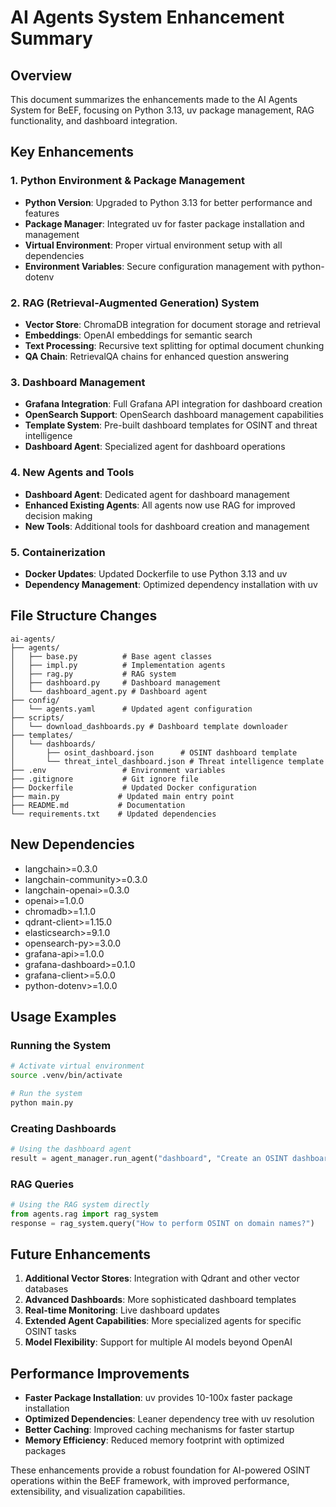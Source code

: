 # AI Agents System Enhancement Summary

## Overview

This document summarizes the enhancements made to the AI Agents System for BeEF, focusing on Python 3.13, uv package management, RAG functionality, and dashboard integration.

## Key Enhancements

### 1. Python Environment & Package Management

- **Python Version**: Upgraded to Python 3.13 for better performance and features
- **Package Manager**: Integrated uv for faster package installation and management
- **Virtual Environment**: Proper virtual environment setup with all dependencies
- **Environment Variables**: Secure configuration management with python-dotenv

### 2. RAG (Retrieval-Augmented Generation) System

- **Vector Store**: ChromaDB integration for document storage and retrieval
- **Embeddings**: OpenAI embeddings for semantic search
- **Text Processing**: Recursive text splitting for optimal document chunking
- **QA Chain**: RetrievalQA chains for enhanced question answering

### 3. Dashboard Management

- **Grafana Integration**: Full Grafana API integration for dashboard creation
- **OpenSearch Support**: OpenSearch dashboard management capabilities
- **Template System**: Pre-built dashboard templates for OSINT and threat intelligence
- **Dashboard Agent**: Specialized agent for dashboard operations

### 4. New Agents and Tools

- **Dashboard Agent**: Dedicated agent for dashboard management
- **Enhanced Existing Agents**: All agents now use RAG for improved decision making
- **New Tools**: Additional tools for dashboard creation and management

### 5. Containerization

- **Docker Updates**: Updated Dockerfile to use Python 3.13 and uv
- **Dependency Management**: Optimized dependency installation with uv

## File Structure Changes

```
ai-agents/
├── agents/
│   ├── base.py          # Base agent classes
│   ├── impl.py          # Implementation agents
│   ├── rag.py           # RAG system
│   ├── dashboard.py     # Dashboard management
│   └── dashboard_agent.py # Dashboard agent
├── config/
│   └── agents.yaml      # Updated agent configuration
├── scripts/
│   └── download_dashboards.py # Dashboard template downloader
├── templates/
│   └── dashboards/
│       ├── osint_dashboard.json      # OSINT dashboard template
│       └── threat_intel_dashboard.json # Threat intelligence template
├── .env                 # Environment variables
├── .gitignore           # Git ignore file
├── Dockerfile           # Updated Docker configuration
├── main.py             # Updated main entry point
├── README.md           # Documentation
└── requirements.txt    # Updated dependencies
```

## New Dependencies

- langchain>=0.3.0
- langchain-community>=0.3.0
- langchain-openai>=0.3.0
- openai>=1.0.0
- chromadb>=1.1.0
- qdrant-client>=1.15.0
- elasticsearch>=9.1.0
- opensearch-py>=3.0.0
- grafana-api>=1.0.0
- grafana-dashboard>=0.1.0
- grafana-client>=5.0.0
- python-dotenv>=1.0.0

## Usage Examples

### Running the System
```bash
# Activate virtual environment
source .venv/bin/activate

# Run the system
python main.py
```

### Creating Dashboards
```python
# Using the dashboard agent
result = agent_manager.run_agent("dashboard", "Create an OSINT dashboard")
```

### RAG Queries
```python
# Using the RAG system directly
from agents.rag import rag_system
response = rag_system.query("How to perform OSINT on domain names?")
```

## Future Enhancements

1. **Additional Vector Stores**: Integration with Qdrant and other vector databases
2. **Advanced Dashboards**: More sophisticated dashboard templates
3. **Real-time Monitoring**: Live dashboard updates
4. **Extended Agent Capabilities**: More specialized agents for specific OSINT tasks
5. **Model Flexibility**: Support for multiple AI models beyond OpenAI

## Performance Improvements

- **Faster Package Installation**: uv provides 10-100x faster package installation
- **Optimized Dependencies**: Leaner dependency tree with uv resolution
- **Better Caching**: Improved caching mechanisms for faster startup
- **Memory Efficiency**: Reduced memory footprint with optimized packages

These enhancements provide a robust foundation for AI-powered OSINT operations within the BeEF framework, with improved performance, extensibility, and visualization capabilities.